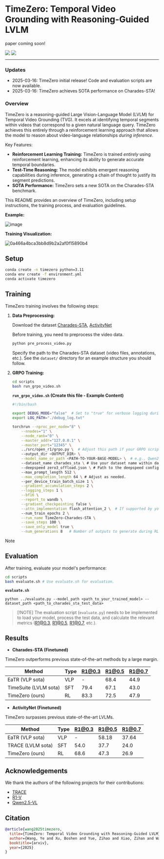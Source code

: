# TimeZero: Temporal Video Grounding with Reasoning-Guided LVLM

paper coming soon!

<div style='display:flex; gap: 0.25rem; '>
<a href='None'><img src='https://img.shields.io/badge/Paper-PDF-red'></a>
<a href='None'><img src='https://img.shields.io/badge/%F0%9F%A4%97%20Hugging%20Face-Checkpoint-blue'></a> 
</div>

---

### Updates

- 2025-03-16: TimeZero initial release! Code and evaluation scripts are now available.
- 2025-03-16: TimeZero achieves SOTA performance on Charades-STA!

### Overview

TimeZero is a reasoning-guided Large Vision-Language Model (LVLM) for Temporal Video Grounding (TVG). It excels at identifying temporal segments within videos that correspond to a given natural language query.  TimeZero achieves this entirely through a reinforcement learning approach that allows the model to reason about video-language relationships *during inference*.

Key Features:

*   **Reinforcement Learning Training:** TimeZero is trained *entirely* using reinforcement learning, enhancing its ability to generate accurate temporal boundaries.
*   **Test-Time Reasoning:** The model exhibits emergent reasoning capabilities during inference, generating a chain of thought to justify its segment predictions.
*   **SOTA Performance:** TimeZero sets a new SOTA on the Charades-STA benchmark.


This README provides an overview of TimeZero, including setup instructions, the training process, and evaluation guidelines.

**Example:**

![image](https://github.com/user-attachments/assets/f5ac9e6b-58f5-41e9-878d-a5ae5045b155)


**Training Visualization:**

![0a466a4bca3bb8d9b2a2af0f15890b4](https://github.com/user-attachments/assets/df1c35f5-8c30-400b-bce6-14e1f766752c)

## Setup

```bash
conda create -n timezero python=3.11
conda env create -f environment.yml
conda activate timezero
```

## Training

TimeZero training involves the following steps:

1.  **Data Preprocessing:**

    Download the dataset [Charades-STA](https://github.com/jiyanggao/TALL#charades-sta-anno-download), [ActivityNet](https://cs.stanford.edu/people/ranjaykrishna/densevid/)

    Before training, you need to preprocess the video data.

    ```bash
    python pre_process_video.py
    ```
    Specify the path to the Charades-STA dataset (video files, annotations, etc.).  See the `dataset/` directory for an example structure you should follow.

2.  **GRPO Training:**

    ```bash
    cd scripts
    bash run_grpo_video.sh
    ```

    **`run_grpo_video.sh` (Create this file - Example Content)**

    ```bash
    #!/bin/bash
    
    export DEBUG_MODE="false"  # Set to "true" for verbose logging during training.
    export LOG_PATH="./debug_log.txt"
    
    torchrun --nproc_per_node="8" \
        --nnodes="1" \
        --node_rank="0" \
        --master_addr="127.0.0.1" \
        --master_port="12345" \
        ../src/open_r1/grpo.py \  # Adjust this path if your GRPO script is located elsewhere
        --output_dir <OUTPUT_DIR> \
        --model_name_or_path <PATH-TO-YOUR-BASE-MODEL> \  # e.g., Qwen2-VL-Instruct
        --dataset_name charades_sta \ # Use your dataset name within data_configs.
        --deepspeed zero3_offload.json \ # Path to the deepspeed config file.
        --max_prompt_length 512 \
        --max_completion_length 64 \ # Adjust as needed.
        --per_device_train_batch_size 1 \
        --gradient_accumulation_steps 2 \
        --logging_steps 1 \
        --bf16 \
        --report_to wandb \
        --gradient_checkpointing false \
        --attn_implementation flash_attention_2 \  # If supported by your base model
        --num_train_epochs 2 \
        --run_name TimeZero-Charades-STA \
        --save_steps 100 \
        --save_only_model true \
        --num_generations 8   # Number of outputs to generate during RL.  Reduce for faster training/less memory.
    ```
> [!NOTE]

## Evaluation

After training, evaluate your model's performance:

```bash
cd scripts
bash evaluate.sh # Use evaluate.sh for evaluation.
```
**`evaluate.sh`**
```
python ../evaluate.py --model_path <path_to_your_trained_model> --dataset_path <path_to_charades_sta_test_data>
```

> [!NOTE] The evaluation script (`evaluate.py`) needs to be implemented to load your model, process the test data, and calculate the relevant metrics (R1@0.3, R1@0.5, R1@0.7, etc.).

## Results

-   **Charades-STA (Finetuned)**

TimeZero outperforms previous state-of-the-art methods by a large margin. 

| Method                | Type | R1@0.3 | R1@0.5 | R1@0.7 |
| --------------------- | ---- | ------ | ------ | ------ |
| EaTR (VLP sota)       | VLP  | -      | 68.4   | 44.9   |
| TimeSuite (LVLM sota) | SFT  | 79.4   | 67.1   | 43.0   |
| TimeZero (ours)       | RL   | 83.3   | 72.5   | 47.9   |

-   **ActivityNet (Finetuned)**

TimeZero surpasses previous state-of-the-art LVLMs. 

| Method            | Type | R1@0.3 | R1@0.5 | R1@0.7 |
| ----------------- | ---- | ------ | ------ | ------ |
| EaTR (VLP sota)   | VLP  | -      | 58.18  | 37.64  |
| TRACE (LVLM sota) | SFT  | 54.0   | 37.7   | 24.0   |
| TimeZero (ours)   | RL   | 68.6   | 47.3   | 26.9   |

## Acknowledgements

We thank the authors of the following projects for their contributions:

*   [TRACE](https://github.com/gyxxyg/TRACE)
*    [R1-V](https://github.com/Deep-Agent/R1-V)
*   [Qwen2.5-VL](https://github.com/QwenLM/Qwen2.5-VL)

## Citation


```bibtex
@article{wang2025timezero,
  title={TimeZero: Temporal Video Grounding with Reasoning-Guided LVLM},
  author={Wang, Ye and Xu, Boshen and Yue, Zihao and Xiao, Zihan and Wang, Ziheng and Zhang, Liang and Yang, Dingyi and Wang, Wenxuan and Jin, Qin},
  booktitle={arxiv},
  year={2025}
}
```
